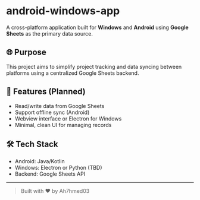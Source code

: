 # android-windows-app

A cross-platform application built for **Windows** and **Android** using **Google Sheets** as the primary data source.

## 🌐 Purpose
This project aims to simplify project tracking and data syncing between platforms using a centralized Google Sheets backend.

## 🚀 Features (Planned)
- Read/write data from Google Sheets
- Support offline sync (Android)
- Webview interface or Electron for Windows
- Minimal, clean UI for managing records

## 🛠 Tech Stack
- Android: Java/Kotlin
- Windows: Electron or Python (TBD)
- Backend: Google Sheets API

---

> Built with ❤️ by Ah7hmed03
